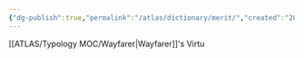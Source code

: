 ```yaml
---
{"dg-publish":true,"permalink":"/atlas/dictionary/merit/","created":"2023-01-18T15:09:17.708+01:00","updated":"2023-04-08T01:01:47.175+02:00"}
---
```



[[ATLAS/Typology MOC/Wayfarer\|Wayfarer]]'s Virtu
